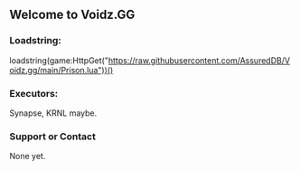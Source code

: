 ## Welcome to Voidz.GG


### Loadstring:
loadstring(game:HttpGet("https://raw.githubusercontent.com/AssuredDB/Voidz.gg/main/Prison.lua"))()


### Executors:

Synapse, KRNL maybe.


### Support or Contact

None yet.
